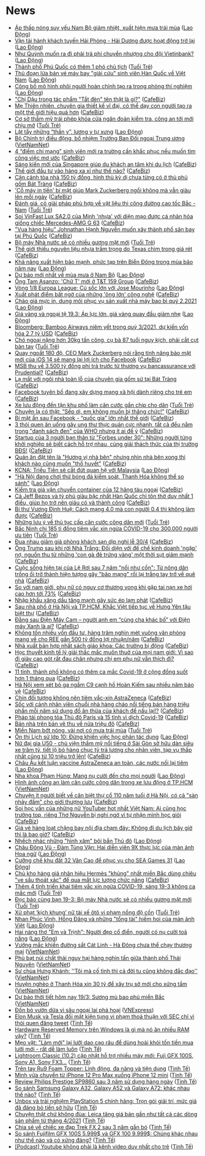 # News

- [Áp thấp nóng suy yếu Nam Bộ giảm nhiệt, xuất hiện mưa trái mùa](https://laodong.vn/moi-truong/ap-thap-nong-suy-yeu-nam-bo-giam-nhiet-xuat-hien-mua-trai-mua-890749.ldo) ([Lao Động](https://laodong.vn))
- [Vận tải hành khách tuyến Hải Phòng - Hải Dương được hoạt động trở lại](https://laodong.vn/giao-thong/van-tai-hanh-khach-tuyen-hai-phong-hai-duong-duoc-hoat-dong-tro-lai-890727.ldo) ([Lao Động](https://laodong.vn))
- [Như Quỳnh muốn ra đi phải trả phí chuyển nhượng cho đội Vietinbank?](https://laodong.vn/the-thao/nhu-quynh-muon-ra-di-phai-tra-phi-chuyen-nhuong-cho-doi-vietinbank-890692.ldo) ([Lao Động](https://laodong.vn))
- [Thành phố Phú Quốc có thêm 1 phó chủ tịch](https://tuoitre.vn/thanh-pho-phu-quoc-co-them-1-pho-chu-tich-20210319095616651.htm) ([Tuổi Trẻ](https://tuoitre.vn))
- [Thủ đoạn lừa bán vé máy bay &quot;giải cứu&quot; sinh viên Hàn Quốc về Việt Nam](https://laodong.vn/phap-luat/thu-doan-lua-ban-ve-may-bay-giai-cuu-sinh-vien-han-quoc-ve-viet-nam-890716.ldo) ([Lao Động](https://laodong.vn))
- [Công bố mô hình phôi người hoàn chỉnh tạo ra trong phòng thí nghiệm](https://laodong.vn/the-gioi/cong-bo-mo-hinh-phoi-nguoi-hoan-chinh-tao-ra-trong-phong-thi-nghiem-890686.ldo) ([Lao Động](https://laodong.vn))
- ["Chị Dậu trong tác phẩm "Tắt đèn" tên thật là gì?"](https://cafebiz.vn/chi-dau-trong-tac-pham-tat-den-ten-that-la-gi-20210319102717234.chn) ([CafeBiz](https://cafebiz.vn))
- [Mẹ Thiên nhiên, chuyên gia thiết kế vĩ đại, có thể dạy con người tạo ra một thế giới hiệu quả hơn](https://cafebiz.vn/me-thien-nhien-chuyen-gia-thiet-ke-vi-dai-co-the-day-con-nguoi-tao-ra-mot-the-gioi-hieu-qua-hon-20210319104444634.chn) ([CafeBiz](https://cafebiz.vn))
- [Cơ sở thẩm mỹ trái phép khóa cửa ngăn đoàn kiểm tra, công an tới mới chịu mở](https://tuoitre.vn/co-so-tham-my-trai-phep-khoa-cua-ngan-doan-kiem-tra-cong-an-toi-moi-chiu-mo-20210319085036313.htm) ([Tuổi Trẻ](https://tuoitre.vn))
- [Lật tẩy những “thần y”, lương y tự xưng](https://laodong.vn/xa-hoi/lat-tay-nhung-than-y-luong-y-tu-xung-890582.ldo) ([Lao Động](https://laodong.vn))
- [Bộ Chính trị điều động, bổ nhiệm Trưởng Ban Đối ngoại Trung ương](http://vietnamnet.vn/vn/thoi-su/chinh-tri/bo-chinh-tri-dieu-dong-bo-nhiem-truong-ban-doi-ngoai-trung-uong-720801.html) ([VietNamNet](https://vietnamnet.vn))
- [4 “điểm chí mạng” sinh viên mới ra trường cần khắc phục nếu muốn tìm công việc mơ ước](https://cafebiz.vn/4-diem-chi-mang-sinh-vien-moi-ra-truong-can-khac-phuc-neu-muon-tim-cong-viec-mo-uoc-20210319100928015.chn) ([CafeBiz](https://cafebiz.vn))
- [Sáng kiến mới của Singapore giúp du khách an tâm khi du lịch](https://cafebiz.vn/sang-kien-moi-cua-singapore-giup-du-khach-an-tam-khi-du-lich-20210318185400213.chn) ([CafeBiz](https://cafebiz.vn))
- [Thế giới đầu tư vào hàng xa xỉ như thế nào?](https://cafebiz.vn/the-gioi-dau-tu-vao-hang-xa-xi-nhu-the-nao-20210319104217391.chn) ([CafeBiz](https://cafebiz.vn))
- [Cận cảnh tòa nhà 150 tỷ đồng, hình thù kỳ dị chưa từng có ở thủ phủ gốm Bát Tràng](https://cafebiz.vn/can-canh-toa-nha-150-ty-dong-hinh-thu-ky-di-chua-tung-co-o-thu-phu-gom-bat-trang-20210319104320675.chn) ([CafeBiz](https://cafebiz.vn))
- ['Cỗ máy in tiền' bí mật giúp Mark Zuckerberg ngồi không mà vẫn giàu lên mỗi ngày](https://cafebiz.vn/co-may-in-tien-bi-mat-giup-mark-zuckerberg-ngoi-khong-ma-van-giau-len-moi-ngay-20210319103709648.chn) ([CafeBiz](https://cafebiz.vn))
- [Đánh giá, có giải pháp phù hợp về vật liệu thi công đường cao tốc Bắc - Nam](https://tuoitre.vn/danh-gia-co-giai-phap-phu-hop-ve-vat-lieu-thi-cong-duong-cao-toc-bac-nam-20210319103002137.htm) ([Tuổi Trẻ](https://tuoitre.vn))
- [Soi VinFast Lux SA2.0 của Minh 'nhựa' với diện mạo được cá nhân hóa giống chiếc Mercedes-AMG G 63](https://cafebiz.vn/soi-vinfast-lux-sa20-cua-minh-nhua-voi-dien-mao-duoc-ca-nhan-hoa-giong-chiec-mercedes-amg-g-63-20210319091043705.chn) ([CafeBiz](https://cafebiz.vn))
- ["Vua hàng hiệu" Johnathan Hạnh Nguyễn muốn xây thành phố sân bay tại Phú Quốc](https://cafebiz.vn/vua-hang-hieu-johnathan-hanh-nguyen-muon-xay-thanh-pho-san-bay-tai-phu-quoc-20210319102026487.chn) ([CafeBiz](https://cafebiz.vn))
- [Bộ máy Nhà nước sẽ có nhiều gương mặt mới](https://tuoitre.vn/bo-may-nha-nuoc-se-co-nhieu-guong-mat-moi-20210319081311704.htm) ([Tuổi Trẻ](https://tuoitre.vn))
- [Thế giới thiếu nguyên liệu nhựa trầm trọng do Texas chìm trong giá rét](https://cafebiz.vn/the-gioi-thieu-nguyen-lieu-nhua-tram-trong-do-texas-chim-trong-gia-ret-20210319102350593.chn) ([CafeBiz](https://cafebiz.vn))
- [Khả năng xuất hiện bão mạnh, phức tạp trên Biển Đông trong mùa bão năm nay](https://laodong.vn/moi-truong/kha-nang-xuat-hien-bao-manh-phuc-tap-tren-bien-dong-trong-mua-bao-nam-nay-890618.ldo) ([Lao Động](https://laodong.vn))
- [Dự báo mới nhất về mùa mưa ở Nam Bộ](https://laodong.vn/video/du-bao-moi-nhat-ve-mua-mua-o-nam-bo-890499.ldo) ([Lao Động](https://laodong.vn))
- [Ông Tam Asanzo: 'Chữ T' mới ở T&T 159 Group](https://cafebiz.vn/ong-tam-asanzo-chu-t-moi-o-tt-159-group-2021031910115696.chn) ([CafeBiz](https://cafebiz.vn))
- [Vòng 1/8 Europa League: Cú sốc lớn với Jose Mourinho](https://laodong.vn/bong-da-quoc-te/vong-18-europa-league-cu-soc-lon-voi-jose-mourinho-890659.ldo) ([Lao Động](https://laodong.vn))
- [Xuất phát điểm bất ngờ của những 'ông lớn' công nghệ](https://cafebiz.vn/xuat-phat-diem-bat-ngo-cua-nhung-ong-lon-cong-nghe-20210319085739814.chn) ([CafeBiz](https://cafebiz.vn))
- [Chào giá mực in, dung môi phục vụ sản xuất nhà máy bao bì quý 2.2021](https://laodong.vn/thong-tin-doanh-nghiep/chao-gia-muc-in-dung-moi-phuc-vu-san-xuat-nha-may-bao-bi-quy-22021-890673.ldo) ([Lao Động](https://laodong.vn))
- [Giá vàng và ngoại tệ 19.3: Áp lực lớn, giá vàng quay đầu giảm nhẹ](https://laodong.vn/video/gia-vang-va-ngoai-te-193-ap-luc-lon-gia-vang-quay-dau-giam-nhe-890675.ldo) ([Lao Động](https://laodong.vn))
- [Bloomberg: Bamboo Airways niêm yết trong quý 3/2021, dự kiến vốn hóa 2,7 tỷ USD](https://cafebiz.vn/bloomberg-bamboo-airways-niem-yet-trong-quy-3-2021-du-kien-von-hoa-27-ty-usd-20210319095631145.chn) ([CafeBiz](https://cafebiz.vn))
- [Chó ngoại nặng hơn 30kg tấn công, cụ bà 87 tuổi nguy kịch, phải cắt cụt bàn tay](https://tuoitre.vn/cho-ngoai-nang-hon-30kg-tan-cong-cu-ba-87-tuoi-nguy-kich-phai-cat-cut-ban-tay-20210319085657378.htm) ([Tuổi Trẻ](https://tuoitre.vn))
- [Quay ngoắt 180 độ, CEO Mark Zuckerberg nói rằng tính năng bảo mật mới của iOS 14 sẽ mang lại lợi ích cho Facebook](https://cafebiz.vn/quay-ngoat-180-do-ceo-mark-zuckerberg-noi-rang-tinh-nang-bao-mat-moi-cua-ios-14-se-mang-lai-loi-ich-cho-facebook-2021031909071554.chn) ([CafeBiz](https://cafebiz.vn))
- [MSB thu về 3.500 tỷ đồng phí trả trước từ thương vụ bancassurance với Prudential?](https://cafebiz.vn/msb-thu-ve-3500-ty-dong-phi-tra-truoc-tu-thuong-vu-bancassurance-voi-prudential-20210319093419617.chn) ([CafeBiz](https://cafebiz.vn))
- [Lạ mắt với ngôi nhà toàn lỗ của chuyên gia gốm sứ tại Bát Tràng](https://cafebiz.vn/la-mat-voi-ngoi-nha-toan-lo-cua-chuyen-gia-gom-su-tai-bat-trang-20210319090950455.chn) ([CafeBiz](https://cafebiz.vn))
- [Facebook tuyên bố đang xây dựng mạng xã hội dành riêng cho trẻ em](https://cafebiz.vn/facebook-tuyen-bo-dang-xay-dung-mang-xa-hoi-danh-rieng-cho-tre-em-20210319092249121.chn) ([CafeBiz](https://cafebiz.vn))
- [Xe lưu động đến tận khu phố làm căn cước gắn chip cho dân](https://tuoitre.vn/xe-luu-dong-den-tan-khu-pho-lam-can-cuoc-gan-chip-cho-dan-20210318220913127.htm) ([Tuổi Trẻ](https://tuoitre.vn))
- [Chuyện lạ có thật: “Sếp ơi, em không muốn bị thăng chức!”](https://cafebiz.vn/chuyen-la-co-that-sep-oi-em-khong-muon-bi-thang-chuc-20210319091907566.chn) ([CafeBiz](https://cafebiz.vn))
- [Bí mật ẩn sau Facebook - “quốc gia” lớn nhất thế giới](https://cafebiz.vn/bi-mat-an-sau-facebook-quoc-gia-lon-nhat-the-gioi-20210319090540303.chn) ([CafeBiz](https://cafebiz.vn))
- [3 thói quen ăn uống gây ung thư thực quản cực nhanh, tất cả đều nằm trong "danh sách đen" của WHO nhưng ít ai để ý](https://cafebiz.vn/3-thoi-quen-an-uong-gay-ung-thu-thuc-quan-cuc-nhanh-tat-ca-deu-nam-trong-danh-sach-den-cua-who-nhung-it-ai-de-y-20210319005946791.chn) ([CafeBiz](https://cafebiz.vn))
- [Startup của 3 người bạn thân từ "Forbes under 30": Những người từng khởi nghiệp sẽ biết cách hỗ trợ nhau, cùng giải thách thức của thị trường BĐS!](https://cafebiz.vn/startup-cua-3-nguoi-ban-than-tu-forbes-under-30-nhung-nguoi-tung-khoi-nghiep-se-biet-cach-ho-tro-nhau-cung-giai-thach-thuc-cua-thi-truong-bds-20210319084153814.chn) ([CafeBiz](https://cafebiz.vn))
- [Quán ăn đặt tên là "Hương vị nhà bên" nhưng nhìn nhà bên xong thì khách nào cũng muốn "thổ huyết"](https://cafebiz.vn/quan-an-dat-ten-la-huong-vi-nha-ben-nhung-nhin-nha-ben-xong-thi-khach-nao-cung-muon-tho-huyet-20210319090726798.chn) ([CafeBiz](https://cafebiz.vn))
- [KCNA: Triều Tiên sẽ cắt đứt quan hệ với Malaysia](https://laodong.vn/the-gioi/kcna-trieu-tien-se-cat-dut-quan-he-voi-malaysia-890644.ldo) ([Lao Động](https://laodong.vn))
- [&quot;Hà Nội đang chơi thứ bóng đá kiểm soát, Thanh Hóa không thể so sánh&quot;](https://laodong.vn/video-the-thao/ha-noi-dang-choi-thu-bong-da-kiem-soat-thanh-hoa-khong-the-so-sanh-890637.ldo) ([Lao Động](https://laodong.vn))
- [Kiểm tra giá vận chuyển container của 12 hãng tàu ngoại](https://cafebiz.vn/kiem-tra-gia-van-chuyen-container-cua-12-hang-tau-ngoai-20210319090115936.chn) ([CafeBiz](https://cafebiz.vn))
- [Cả Jeff Bezos và tỷ phú giàu bậc nhất Hàn Quốc chỉ tôn thờ duy nhất 1 điều, giúp họ trở nên giàu có và thành công](https://cafebiz.vn/ca-jeff-bezos-va-ty-phu-giau-bac-nhat-han-quoc-chi-ton-tho-duy-nhat-1-dieu-giup-ho-tro-nen-giau-co-va-thanh-cong-20210318154827297.chn) ([CafeBiz](https://cafebiz.vn))
- [Bí thư Vương Đình Huệ: Cách mạng 4.0 mà con người 0.4 thì không làm được](https://cafebiz.vn/bi-thu-vuong-dinh-hue-cach-mang-40-ma-con-nguoi-04-thi-khong-lam-duoc-20210319085829994.chn) ([CafeBiz](https://cafebiz.vn))
- [Những lưu ý về thủ tục cấp căn cước công dân mới](https://tuoitre.vn/nhung-luu-y-ve-thu-tuc-cap-can-cuoc-cong-dan-moi-20210319075825718.htm) ([Tuổi Trẻ](https://tuoitre.vn))
- [Bắc Ninh chi 185 tỉ đồng tiêm vắc xin ngừa COVID-19 cho 300.000 người ưu tiên](https://tuoitre.vn/bac-ninh-chi-185-ti-dong-tiem-vac-xin-ngua-covid-19-cho-300-000-nguoi-uu-tien-20210319082754137.htm) ([Tuổi Trẻ](https://tuoitre.vn))
- [Đua nhau giảm giá phòng khách sạn dịp nghỉ lễ 30/4](https://cafebiz.vn/dua-nhau-giam-gia-phong-khach-san-dip-nghi-le-30-4-20210319085536142.chn) ([CafeBiz](https://cafebiz.vn))
- [Ông Trump sau khi rời Nhà Trắng: Đối diện với đế chế kinh doanh 'ngập' nợ, nguồn thu từ những 'con gà đẻ trứng vàng' một thời sụt giảm mạnh](https://cafebiz.vn/ong-trump-sau-khi-roi-nha-trang-doi-dien-voi-de-che-kinh-doanh-ngap-no-nguon-thu-tu-nhung-con-ga-de-trung-vang-mot-thoi-sut-giam-manh-20210319084929057.chn) ([CafeBiz](https://cafebiz.vn))
- [Cuộc sống hiện tại của Lệ Rơi sau 7 năm "nổi như cồn": Từ nông dân trồng ổi trở thành hiện tượng gây "bão mạng" rồi lại trắng tay trở về quê nhà](https://cafebiz.vn/cuoc-song-hien-tai-cua-le-roi-sau-7-nam-noi-nhu-con-tu-nong-dan-trong-oi-tro-thanh-hien-tuong-gay-bao-mang-roi-lai-trang-tay-tro-ve-que-nha-20210319085147108.chn) ([CafeBiz](https://cafebiz.vn))
- [So với nam giới, phụ nữ có nguy cơ thương vong khi gặp tai nạn xe hơi cao hơn tới 73%](https://cafebiz.vn/so-voi-nam-gioi-phu-nu-co-nguy-co-thuong-vong-khi-gap-tai-nan-xe-hoi-cao-hon-toi-73-20210319085011275.chn) ([CafeBiz](https://cafebiz.vn))
- [Nhập khẩu xăng dầu tăng mạnh gây sức ép lạm phát](https://cafebiz.vn/nhap-khau-xang-dau-tang-manh-gay-suc-ep-lam-phat-2021031908485109.chn) ([CafeBiz](https://cafebiz.vn))
- [Sau nhà phố ở Hà Nội và TP.HCM, Khắc Việt tiếp tục về Hưng Yên tậu biệt thự](https://cafebiz.vn/sau-nha-pho-o-ha-noi-va-tphcm-khac-viet-tiep-tuc-ve-hung-yen-tau-biet-thu-20210319084846558.chn) ([CafeBiz](https://cafebiz.vn))
- [Đằng sau Điện Máy Cam – người anh em “cùng cha khác bố” với Điện máy Xanh là ai?](https://cafebiz.vn/dang-sau-dien-may-cam-nguoi-anh-em-cung-cha-khac-bo-voi-dien-may-xanh-la-ai-2021031908464764.chn) ([CafeBiz](https://cafebiz.vn))
- [Không tốn nhiều vốn đầu tư, hàng trăm nghìn mét vuông văn phòng mang về cho REE gần 500 tỷ đồng lợi nhuận/năm](https://cafebiz.vn/khong-ton-nhieu-von-dau-tu-hang-tram-nghin-met-vuong-van-phong-mang-ve-cho-ree-gan-500-ty-dong-loi-nhuan-nam-20210319084524646.chn) ([CafeBiz](https://cafebiz.vn))
- [Nhà xuất bản hợp nhất sách giáo khoa: Các trường bị động](https://cafebiz.vn/nha-xuat-ban-hop-nhat-sach-giao-khoa-cac-truong-bi-dong-20210319083912234.chn) ([CafeBiz](https://cafebiz.vn))
- [Học thuyết kinh tế lý giải thắc mắc muôn thuở của mọi nam giới: Vì sao đi giày cao gót rất đau chân nhưng chị em phụ nữ vẫn thích đi?](https://cafebiz.vn/hoc-thuyet-kinh-te-ly-giai-thac-mac-muon-thuo-cua-moi-nam-gioi-vi-sao-di-giay-cao-got-rat-dau-chan-nhung-chi-em-phu-nu-van-thich-di-20210318140856622.chn) ([CafeBiz](https://cafebiz.vn))
- [11 tỉnh, thành phố không có thêm ca mắc Covid-19 ở cộng đồng suốt hơn 1 tháng qua](https://cafebiz.vn/11-tinh-thanh-pho-khong-co-them-ca-mac-covid-19-o-cong-dong-suot-hon-1-thang-qua-20210319083748676.chn) ([CafeBiz](https://cafebiz.vn))
- [Hà Nội xem xét bỏ ga ngầm C9 cạnh hồ Hoàn Kiếm sau nhiều năm bảo vệ](https://cafebiz.vn/ha-noi-xem-xet-bo-ga-ngam-c9-canh-ho-hoan-kiem-sau-nhieu-nam-bao-ve-20210319083549864.chn) ([CafeBiz](https://cafebiz.vn))
- [Chín đối tượng không nên tiêm vắc-xin AstraZeneca](https://cafebiz.vn/chin-doi-tuong-khong-nen-tiem-vac-xin-astrazeneca-20210319083528159.chn) ([CafeBiz](https://cafebiz.vn))
- [Sốc với cảnh nhân viên chuỗi nhà hàng cháo nổi tiếng bán hàng triệu phần mỗi năm sử dụng đồ ăn thừa của khách để nấu lại!?](https://cafebiz.vn/soc-voi-canh-nhan-vien-chuoi-nha-hang-chao-noi-tieng-ban-hang-trieu-phan-moi-nam-su-dung-do-an-thua-cua-khach-de-nau-lai-2021031900571629.chn) ([CafeBiz](https://cafebiz.vn))
- [Pháp tái phong tỏa Thủ đô Paris và 15 tỉnh vì dịch Covid-19](https://cafebiz.vn/phap-tai-phong-toa-thu-do-paris-va-15-tinh-vi-dich-covid-19-20210319083151339.chn) ([CafeBiz](https://cafebiz.vn))
- [Bán nhà trên bản vẽ thu về nửa triệu đô](https://cafebiz.vn/ban-nha-tren-ban-ve-thu-ve-nua-trieu-do-20210319082754059.chn) ([CafeBiz](https://cafebiz.vn))
- [Miền Nam bớt nóng, vài nơi có mưa trái mùa](https://tuoitre.vn/mien-nam-bot-nong-vai-noi-co-mua-trai-mua-20210319074846786.htm) ([Tuổi Trẻ](https://tuoitre.vn))
- [Ôn thi Lịch sử lớp 10: Đừng khiến việc học phản tác dụng](https://laodong.vn/giao-duc/on-thi-lich-su-lop-10-dung-khien-viec-hoc-phan-tac-dung-890639.ldo) ([Lao Động](https://laodong.vn))
- [Nữ đại gia U50 - chủ viện thẩm mỹ nổi tiếng ở Sài Gòn sở hữu dàn siêu xe trăm tỷ, tiết lộ bỏ hàng chục tỷ trả lương cho nhân viên, tạp vụ thấp nhất cũng từ 10 triệu trở lên!](https://cafebiz.vn/nu-dai-gia-u50-chu-vien-tham-my-noi-tieng-o-sai-gon-so-huu-dan-sieu-xe-tram-ty-tiet-lo-bo-hang-chuc-ty-tra-luong-cho-nhan-vien-tap-vu-thap-nhat-cung-tu-10-trieu-tro-len-20210319005446923.chn) ([CafeBiz](https://cafebiz.vn))
- [Châu Âu kết luận vaccine AstraZeneca an toàn, các nước nối lại tiêm](https://laodong.vn/the-gioi/chau-au-ket-luan-vaccine-astrazeneca-an-toan-cac-nuoc-noi-lai-tiem-890651.ldo) ([Lao Động](https://laodong.vn))
- [Nha khoa Phạm Hùng: Mang nụ cười đến cho mọi người](https://laodong.vn/thong-tin-doanh-nghiep/nha-khoa-pham-hung-mang-nu-cuoi-den-cho-moi-nguoi-890512.ldo) ([Lao Động](https://laodong.vn))
- [Hình ảnh công an làm căn cước công dân trong xe lưu động ở TP.HCM](http://vietnamnet.vn/vn/thoi-su/hinh-anh-cong-an-lam-can-cuoc-cong-dan-trong-xe-luu-dong-o-tp-hcm-720707.html) ([VietNamNet](https://vietnamnet.vn))
- [Chuyện ít người biết về căn biệt thự cổ 110 năm tuổi ở Hà Nội, có cả "sàn nhảy đầm" cho giới thượng lưu](https://cafebiz.vn/chuyen-it-nguoi-biet-ve-can-biet-thu-co-110-nam-tuoi-o-ha-noi-co-ca-san-nhay-dam-cho-gioi-thuong-luu-20210319004443257.chn) ([CafeBiz](https://cafebiz.vn))
- [Soi học vấn của những nữ YouTuber hot nhất Việt Nam: Ai cũng học trường top, riêng Thơ Nguyễn bị nghi ngờ vì tự nhận mình học giỏi](https://cafebiz.vn/soi-hoc-van-cua-nhung-nu-youtuber-hot-nhat-viet-nam-ai-cung-hoc-truong-top-rieng-tho-nguyen-bi-nghi-ngo-vi-tu-nhan-minh-hoc-gioi-20210319010440211.chn) ([CafeBiz](https://cafebiz.vn))
- [Giá vé hàng loạt chặng bay nội địa chạm đáy: Không đi du lịch bây giờ thì là bao giờ?](https://cafebiz.vn/gia-ve-hang-loat-chang-bay-noi-dia-cham-day-khong-di-du-lich-bay-gio-thi-la-bao-gio-20210318172915093.chn) ([CafeBiz](https://cafebiz.vn))
- [Nhếch nhác những &quot;hình xăm&quot; bôi bẩn Thủ đô](https://laodong.vn/photo/nhech-nhac-nhung-hinh-xam-boi-ban-thu-do-889545.ldo) ([Lao Động](https://laodong.vn))
- [Châu Đông Vũ - Đàm Tùng Vận: Hai diễn viên 9X thực lực của màn ảnh Hoa ngữ](https://laodong.vn/photo/chau-dong-vu-dam-tung-van-hai-dien-vien-9x-thuc-luc-cua-man-anh-hoa-ngu-890364.ldo) ([Lao Động](https://laodong.vn))
- [Cưỡng chế khu đất 32 Văn Cao để phục vụ cho SEA Games 31](https://laodong.vn/photo/cuong-che-khu-dat-32-van-cao-de-phuc-vu-cho-sea-games-31-890570.ldo) ([Lao Động](https://laodong.vn))
- [Chủ kho hàng giả nhãn hiệu Hermès "khủng" nhất miền Bắc dùng chiêu "ve sầu thoát xác" để qua mắt lực lượng chức năng](https://cafebiz.vn/chu-kho-hang-gia-nhan-hieu-hermes-khung-nhat-mien-bac-dung-chieu-ve-sau-thoat-xac-de-qua-mat-luc-luong-chuc-nang-20210319004944118.chn) ([CafeBiz](https://cafebiz.vn))
- [Thêm 4 tỉnh triển khai tiêm vắc xin ngừa COVID-19, sáng 19-3 không ca mắc mới](https://tuoitre.vn/them-4-tinh-trien-khai-tiem-vacxin-ngua-covid-19-sang-19-3-khong-ca-mac-moi-20210319061337962.htm) ([Tuổi Trẻ](https://tuoitre.vn))
- [Đọc báo cùng bạn 19-3: Bộ máy Nhà nước sẽ có nhiều gương mặt mới](https://tuoitre.vn/doc-bao-cung-ban-19-3-bo-may-nha-nuoc-se-co-nhieu-guong-mat-moi-20210319014413494.htm) ([Tuổi Trẻ](https://tuoitre.vn))
- [Xử phạt ‘kịch khung’ nữ tài xế ôtô vi phạm nồng độ cồn](https://tuoitre.vn/xu-phat-kich-khung-nu-tai-xe-o-to-vi-pham-nong-do-con-20210319013355844.htm) ([Tuổi Trẻ](https://tuoitre.vn))
- [Nhan Phúc Vinh, Hồng Đăng và những &quot;tổng tài&quot; hiếm hoi của màn ảnh Việt](https://laodong.vn/photo/nhan-phuc-vinh-hong-dang-va-nhung-tong-tai-hiem-hoi-cua-man-anh-viet-890603.ldo) ([Lao Động](https://laodong.vn))
- [Hai nàng thơ &quot;Em và Trịnh&quot;: Người đẹp cổ điển, người có nụ cười toả nắng](https://laodong.vn/photo/hai-nang-tho-em-va-trinh-nguoi-dep-co-dien-nguoi-co-nu-cuoi-toa-nang-890248.ldo) ([Lao Động](https://laodong.vn))
- [Vướng mắc khiến đường sắt Cát Linh - Hà Đông chưa thể chạy thương mại](http://vietnamnet.vn/vn/thoi-su/an-toan-giao-thong/vuong-mac-khien-duong-sat-cat-linh-ha-dong-chua-the-chay-thuong-mai-720563.html) ([VietNamNet](https://vietnamnet.vn))
- [Phủ bạt núi chất thải nguy hại hàng nghìn tấn giữa thành phố Thái Nguyên](http://vietnamnet.vn/vn/thoi-su/moi-truong/phu-bat-nui-chat-thai-nguy-hai-hang-nghin-tan-giua-thanh-pho-thai-nguyen-720422.html) ([VietNamNet](https://vietnamnet.vn))
- [Sư chùa Hưng Khánh: ''Tôi mà cố tình thì cả đời tu cũng không đắc đạo''](http://vietnamnet.vn/vn/thoi-su/su-chua-hung-khanh-toi-ma-co-tinh-thi-ca-doi-tu-cung-khong-dac-dao-720695.html) ([VietNamNet](https://vietnamnet.vn))
- [Huyện nghèo ở Thanh Hóa xin 30 tỷ để xây trụ sở mới cho xứng tầm](http://vietnamnet.vn/vn/thoi-su/huyen-ngheo-o-thanh-hoa-xin-30-ty-de-xay-tru-so-moi-cho-xung-tam-720255.html) ([VietNamNet](https://vietnamnet.vn))
- [Dự báo thời tiết hôm nay 19/3: Sương mù bao phủ miền Bắc](http://vietnamnet.vn/vn/thoi-su/du-bao-thoi-tiet-hom-nay-19-3-suong-mu-bao-phu-mien-bac-720619.html) ([VietNamNet](https://vietnamnet.vn))
- [Đốn bỏ vườn dừa vì sâu ngoại lai phá hoại](https://vnexpress.net/don-bo-vuon-dua-vi-sau-ngoai-lai-pha-hoai-4250603.html) ([VNExpress](https://vnexpress.net))
- [Elon Musk và Tesla đối mặt kiện tụng vi phạm thoả thuận với SEC chỉ vì thói quen đăng tweet](https://tinhte.vn/thread/elon-musk-va-tesla-doi-mat-kien-tung-vi-pham-thoa-thuan-voi-sec-chi-vi-thoi-quen-dang-tweet.3293259/) ([Tinh Tế](https://tinhte.vn))
- [Hardware Reserved Memory trên Windows là gì mà nó ăn nhiều RAM vậy?](https://tinhte.vn/thread/hardware-reserved-memory-tren-windows-la-gi-ma-no-an-nhieu-ram-vay.3294222/) ([Tinh Tế](https://tinhte.vn))
- [Mẹo vặt: "Làm mới" lại lưỡi dao cạo râu để dùng hoài khỏi tốn tiền mua lưỡi mới - rất dễ làm luôn](https://tinhte.vn/thread/meo-vat-lam-moi-lai-luoi-dao-cao-rau-de-dung-hoai-khoi-ton-tien-mua-luoi-moi-rat-de-lam-luon.3295514/) ([Tinh Tế](https://tinhte.vn))
- [Lightroom Classic (10.2) cập nhật hỗ trợ nhiều máy mới: Fuji GFX 100S, Sony A1, Sony FX3...](https://tinhte.vn/thread/lightroom-classic-10-2-cap-nhat-ho-tro-nhieu-may-moi-fuji-gfx-100s-sony-a1-sony-fx3.3295822/) ([Tinh Tế](https://tinhte.vn))
- [Trên tay Ru9 Foam Topper: Linh động, đa năng và tiện dụng](https://tinhte.vn/thread/tren-tay-ru9-foam-topper-linh-dong-da-nang-va-tien-dung.3259618/) ([Tinh Tế](https://tinhte.vn))
- [Mình vừa chuyển từ iPhone 12 Pro Max xuống iPhone 12 mini](https://tinhte.vn/thread/minh-vua-chuyen-tu-iphone-12-pro-max-xuong-iphone-12-mini.3295573/) ([Tinh Tế](https://tinhte.vn))
- [Review Philips Prestige SP9860 sau 3 năm sử dụng hàng ngày](https://tinhte.vn/thread/review-philips-prestige-sp9860-sau-3-nam-su-dung-hang-ngay.3295318/) ([Tinh Tế](https://tinhte.vn))
- [So sánh Samsung Galaxy A32, Galaxy A52 và Galaxy A72: khác nhau thế nào?](https://tinhte.vn/thread/so-sanh-samsung-galaxy-a32-galaxy-a52-va-galaxy-a72-khac-nhau-the-nao.3295370/) ([Tinh Tế](https://tinhte.vn))
- [Unbox và trải nghiệm PlayStation 5 chính hãng: Trọn gói giải trí, mức giá đã đáng bỏ tiền sở hữu](https://tinhte.vn/thread/unbox-va-trai-nghiem-playstation-5-chinh-hang-tron-goi-giai-tri-muc-gia-da-dang-bo-tien-so-huu.3295843/) ([Tinh Tế](https://tinhte.vn))
- [Chuyện thật chứ không đùa: Leica tăng giá bán gần như tất cả các dòng sản phẩm từ tháng 4/2021](https://tinhte.vn/thread/chuyen-that-chu-khong-dua-leica-tang-gia-ban-gan-nhu-tat-ca-cac-dong-san-pham-tu-thang-4-2021.3295461/) ([Tinh Tế](https://tinhte.vn))
- [Chia sẻ về chiếc xe đạp Trek FX 2 sau 3 năm gắn bó](https://tinhte.vn/thread/chia-se-ve-chiec-xe-dap-trek-fx-2-sau-3-nam-gan-bo.3295703/) ([Tinh Tế](https://tinhte.vn))
- [So sánh Fujifilm GFX 100S 5.999$ và GFX 100 9.999$: Chúng khác nhau như thế nào và có xứng đáng?](https://tinhte.vn/thread/so-sanh-fujifilm-gfx-100s-5-999-va-gfx-100-9-999-chung-khac-nhau-nhu-the-nao-va-co-xung-dang.3286659/) ([Tinh Tế](https://tinhte.vn))
- [[Podcast] Youtube không phải là kênh video duy nhất cho trẻ](https://tinhte.vn/thread/podcast-youtube-khong-phai-la-kenh-video-duy-nhat-cho-tre.3295079/) ([Tinh Tế](https://tinhte.vn))

